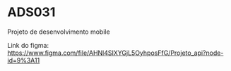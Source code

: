 # ADS031
Projeto de desenvolvimento mobile

Link do figma:
https://www.figma.com/file/AHNl4SIXYGjL5OyhposFfG/Projeto_api?node-id=9%3A11
